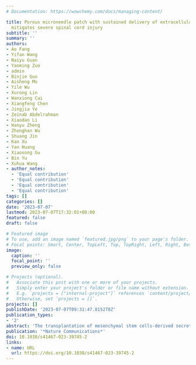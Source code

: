 ```yaml
---
# Documentation: https://wowchemy.com/docs/managing-content/

title: Porous microneedle patch with sustained delivery of extracellular vesicles
  mitigates severe spinal cord injury
subtitle: ''
summary: ''
authors:
- Ao Fang
- Yifan Wang
- Naiyu Guan
- Yanming Zuo
- admin
- Binjie Guo
- Aisheng Mo
- Yile Wu
- Xurong Lin
- Wanxiong Cai
- Xiangfeng Chen
- Jingjia Ye
- Zeinab Abdelrahman
- Xiaodan Li
- Hanyu Zheng
- Zhonghan Wu
- Shuang Jin
- Kan Xu
- Yan Huang
- Xiaosong Gu
- Bin Yu
- Xuhua Wang
- author_notes:
  - 'Equal contribution'
  - 'Equal contribution'
  - 'Equal contribution'
  - 'Equal contribution'
tags: []
categories: []
date: '2023-07-07'
lastmod: 2023-07-07T17:32:01+08:00
featured: false
draft: false

# Featured image
# To use, add an image named `featured.jpg/png` to your page's folder.
# Focal points: Smart, Center, TopLeft, Top, TopRight, Left, Right, BottomLeft, Bottom, BottomRight.
image:
  caption: ''
  focal_point: ''
  preview_only: false

# Projects (optional).
#   Associate this post with one or more of your projects.
#   Simply enter your project's folder or file name without extension.
#   E.g. `projects = ["internal-project"]` references `content/project/deep-learning/index.md`.
#   Otherwise, set `projects = []`.
projects: []
publishDate: '2023-07-07T09:31:47.815278Z'
publication_types:
- '2'
abstract: 'The transplantation of mesenchymal stem cells-derived secretome, particularly extracellular vesicles is a promising therapy to suppress spinal cord injury-triggered neuroinflammation. However, efficient delivery of extracellular vesicles to the injured spinal cord, with minimal damage, remains a challenge. Here we present a device for the delivery of extracellular vesicles to treat spinal cord injury. We show that the device incorporating mesenchymal stem cells and porous microneedles enables the delivery of extracellular vesicles. We demonstrate that topical application to the spinal cord lesion beneath the spinal dura, does not damage the lesion. We evaluate the efficacy of our device in a contusive spinal cord injury model and find that it reduces the cavity and scar tissue formation, promotes angiogenesis, and improves survival of nearby tissues and axons. Importantly, the sustained delivery of extracellular vesicles for at least 7 days results in significant functional recovery. Thus, our device provides an efficient and sustained extracellular vesicles delivery platform for spinal cord injury treatment.'
publication: '*Nature Communications*'
doi: 10.1038/s41467-023-39745-2
links:
- name: URL
  url: https://doi.org/10.1038/s41467-023-39745-2
---
```


